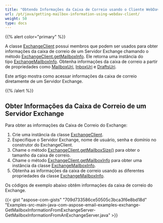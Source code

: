 ```yaml
---
title: "Obtendo Informações da Caixa de Correio usando o Cliente WebDav"
url: /pt/java/getting-mailbox-information-using-webdav-client/
weight: 50
type: docs
---
```


{{% alert color="primary" %}}  

A classe [ExchangeClient](https://apireference.aspose.com/email/java/com.aspose.email/exchangeclient) possui membros que podem ser usados para obter informações da caixa de correio de um Servidor Exchange chamando o método [ExchangeClient.getMailboxInfo](https://apireference.aspose.com/email/java/com.aspose.email/exchangeclient#getMailboxInfo\(\)). Ele retorna uma instância do tipo [ExchangeMailboxInfo](https://apireference.aspose.com/email/java/com.aspose.email/exchangemailboxinfo). Obtenha informações da caixa de correio a partir de propriedades como [MailboxUri](https://apireference.aspose.com/email/java/com.aspose.email/exchangemailboxinfo#getMailboxUri\(\)), [InboxUri](https://apireference.aspose.com/email/java/com.aspose.email/exchangemailboxinfo#getInboxUri\(\)) e [DraftsUri](https://apireference.aspose.com/email/java/com.aspose.email/exchangemailboxinfo#getDraftsUri\(\)).  

Este artigo mostra como acessar informações da caixa de correio diretamente de um Servidor Exchange.  

{{% /alert %}}  
## **Obter Informações da Caixa de Correio de um Servidor Exchange**  
Para obter as informações da Caixa de Correio do Exchange:  

1. Crie uma instância da classe [ExchangeClient](https://apireference.aspose.com/email/java/com.aspose.email/exchangeclient).  
1. Especifique o Servidor Exchange, nome de usuário, senha e domínio no construtor do ExchangeClient.  
1. Chame o método [ExchangeClient.getMailboxSize()](https://apireference.aspose.com/email/java/com.aspose.email/exchangeclient#getMailboxSize\(\)) para obter o tamanho da caixa de correio.  
1. Chame o método [ExchangeClient.getMailboxInfo](https://apireference.aspose.com/email/java/com.aspose.email/exchangeclient#getMailboxInfo\(\)) para obter uma instância da classe [ExchangeMailboxInfo](https://apireference.aspose.com/email/java/com.aspose.email/exchangemailboxinfo).  
1. Obtenha as informações da caixa de correio usando as diferentes propriedades da classe [ExchangeMailboxInfo](https://apireference.aspose.com/email/java/com.aspose.email/exchangemailboxinfo).  

Os códigos de exemplo abaixo obtêm informações da caixa de correio do Exchange.  

{{< gist "aspose-com-gists" "709d733586ce50505c3bca3f6e8bd18d" "Examples-src-main-java-com-aspose-email-examples-exchange-GetMailboxInformationFromExchangeServer-GetMailboxInformationFromAnExchangeServer.java" >}}  
